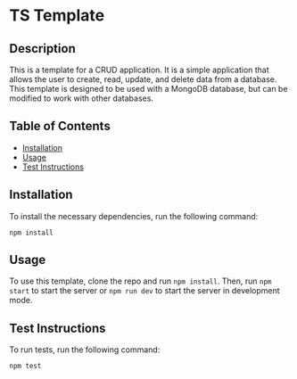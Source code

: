 # TS Template

## Description

This is a template for a CRUD application. It is a simple application that allows the user to create, read, update, and delete data from a database. This template is designed to be used with a MongoDB database, but can be modified to work with other databases.

## Table of Contents

-   [Installation](#installation)
-   [Usage](#usage)
-   [Test Instructions](#test-instructions)

## Installation

To install the necessary dependencies, run the following command:

```
npm install
```

## Usage

To use this template, clone the repo and run `npm install`. Then, run `npm start` to start the server or `npm run dev` to start the server in development mode.

## Test Instructions

To run tests, run the following command:

```
npm test
```
